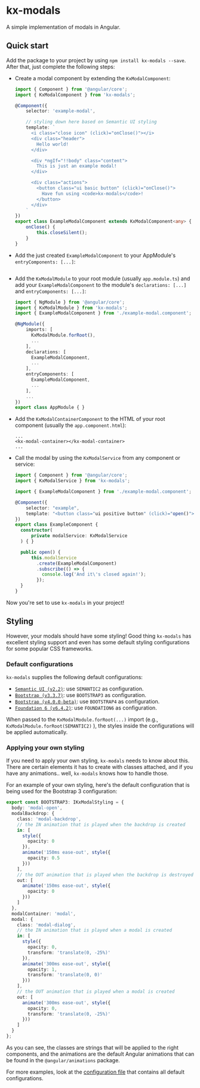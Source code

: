 # kx-modals
A simple implementation of modals in Angular.

## Quick start
Add the package to your project by using ``npm install kx-modals --save``. After that, just complete the following steps:
* Create a modal component by extending the ``KxModalComponent``:
  ```typescript
  import { Component } from '@angular/core';
  import { KxModalComponent } from 'kx-modals';

  @Component({
      selector: 'example-modal',

      // styling down here based on Semantic UI styling
      template: `
        <i class="close icon" (click)="onClose()"></i>
        <div class="header">
          Hello world!
        </div>

        <div *ngIf="!!body" class="content">
          This is just an example modal!
        </div>

        <div class="actions">
          <button class="ui basic button" (click)="onClose()">
            Have fun using <code>kx-modals</code>!
          </button>
        </div>
      `
  })
  export class ExampleModalComponent extends KxModalComponent<any> {
      onClose() {
          this.closeSilent();
      }
  }
  ```
* Add the just created ``ExampleModalComponent`` to your AppModule's ``entryComponents: [...]``:
  ```typescript

  ```
* Add the ``KxModalModule`` to your root module (usually ``app.module.ts``) and add your ``ExampleModalComponent`` to the module's ``declarations: [...]`` and ``entryComponents: [...]``:
  ```typescript
  import { NgModule } from '@angular/core';
  import { KxModalModule } from 'kx-modals';
  import { ExampleModalComponent } from './example-modal.component';

  @NgModule({
      imports: [
        KxModalModule.forRoot(),
        ...
      ],
      declarations: [
        ExampleModalComponent,
        ...
      ],
      entryComponents: [
        ExampleModalComponent,
        ...
      ],
      ...
  })
  export class AppModule { }
  ```
* Add the ``KxModalContainerComponent`` to the HTML of your root component (usually the ``app.component.html``):
  ```
  ...
  <kx-modal-container></kx-modal-container>
  ...
  ```
* Call the modal by using the ``KxModalService`` from any component or service:
  ```typescript
  import { Component } from '@angular/core';
  import { KxModalService } from 'kx-modals';

  import { ExampleModalComponent } from './example-modal.component';

  @Component({
      selector: "example",
      template: "<button class="ui positive button" (click)="open()">Open that example modal!</button>"
  })
  export class ExampleComponent {
    constructor(
        private modalService: KxModalService
    ) { }

    public open() {
        this.modalService
          .create(ExampleModalComponent)
          .subscribe(() => {
            console.log('And it\'s closed again!');
          });
    }
  }
  ```

Now you're set to use ``kx-modals`` in your project!

## Styling
However, your modals should have some styling! Good thing ``kx-modals`` has excellent styling support and even has some default styling configurations for some popular CSS frameworks.

### Default configurations
``kx-modals`` supplies the following default configurations:

* [``Semantic UI (v2.2)``](https://semantic-ui.com/): use ``SEMANTIC2`` as configuration.
* [``Bootstrap (v3.3.7)``](https://getbootstrap.com/docs/3.3/): use ``BOOTSTRAP3`` as configuration.
* [``Bootstrap (v4.0.0-beta)``](https://getbootstrap.com/): use ``BOOTSTRAP4`` as configuration.
* [``Foundation 6 (v6.4.2)``](http://foundation.zurb.com/): use ``FOUNDATION6`` as configuration.

When passed to the ``KxModalModule.forRoot(...)`` import (e.g., ``KxModalModule.forRoot(SEMANTIC2)`` ), the styles inside the configurations will be applied automatically.

### Applying your own styling
If you need to apply your own styling, ``kx-modals`` needs to know about this. There are certain elements it has to create with classes attached, and if you have any animations.. well, ``kx-modals`` knows how to handle those.

For an example of your own styling, here's the default configuration that is being used for the Bootstrap 3 configuration:
```typescript
export const BOOTSTRAP3: IKxModalStyling = {
  body: 'modal-open',
  modalBackdrop: {
    class: 'modal-backdrop',
    // the IN animation that is played when the backdrop is created
    in: [
      style({
        opacity: 0
      }),
      animate('150ms ease-out', style({
        opacity: 0.5
      }))
    ],
    // the OUT animation that is played when the backdrop is destroyed
    out: [
      animate('150ms ease-out', style({
        opacity: 0
      }))
    ]
  },
  modalContainer: 'modal',
  modal: {
    class: 'modal-dialog',
    // the IN animation that is played when a modal is created
    in: [
      style({
        opacity: 0,
        transform: 'translate(0, -25%)'
      }),
      animate('300ms ease-out', style({
        opacity: 1,
        transform: 'translate(0, 0)'
      }))
    ],
    // the OUT animation that is played when a modal is created
    out: [
      animate('300ms ease-out', style({
        opacity: 0,
        transform: 'translate(0, -25%)'
      }))
    ]
  }
};
```

As you can see, the classes are strings that will be applied to the right components, and the animations are the default Angular animations that can be found in the ``@angular/animations`` package.

For more examples, look at the [configuration file](./lib/src/modal.configuration.ts) that contains all default configurations.
